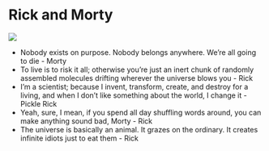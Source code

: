 # Rick and Morty

![](https://media4.giphy.com/media/QxNUlSv1uQvEFRiTmi/giphy.gif?cid=790b7611d33b37625e28ee0b91cf367b372416202f63f8a3&rid=giphy.gif&ct=g)

- Nobody exists on purpose. Nobody belongs anywhere. We’re all going to die - Morty
- To live is to risk it all; otherwise you’re just an inert chunk of randomly assembled molecules drifting wherever the universe blows you - Rick
- I’m a scientist; because I invent, transform, create, and destroy for a living, and when I don’t like something about the world, I change it - Pickle Rick
- Yeah, sure, I mean, if you spend all day shuffling words around, you can make anything sound bad, Morty - Rick
- The universe is basically an animal. It grazes on the ordinary. It creates infinite idiots just to eat them - Rick
